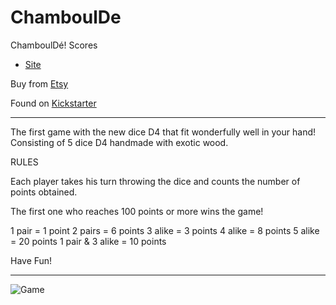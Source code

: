 # ChamboulDe

ChamboulDé! Scores

- [Site](https://alexhedley.github.io/ChamboulDe)

Buy from [Etsy](https://www.etsy.com/uk/listing/855548400/chamboulde-a-new-game-with-five-d4)

Found on [Kickstarter](https://www.kickstarter.com/projects/2132900266/chamboulde-a-new-game-with-five-d4)

---

The first game with the new dice D4 that fit wonderfully well in your hand! Consisting of 5 dice D4 handmade with exotic wood.

RULES

Each player takes his turn throwing the dice and counts the number of points obtained.

The first one who reaches 100 points or more wins the game!

1 pair = 1 point
2 pairs = 6 points
3 alike = 3 points
4 alike = 8 points
5 alike = 20 points
1 pair & 3 alike = 10 points

Have Fun!

---

![Game](images/game.jpeg)
